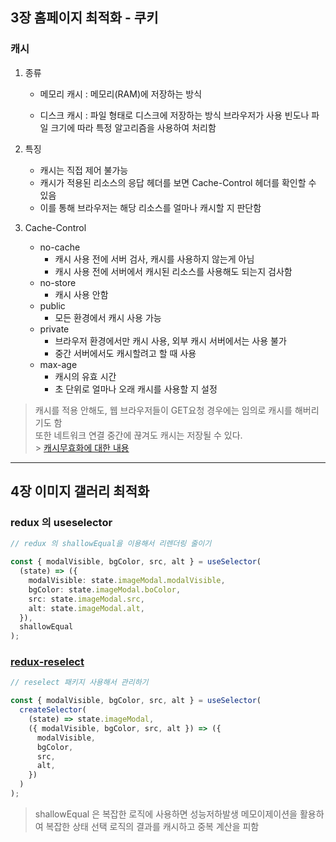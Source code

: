 ## 3장 홈페이지 최적화 - 쿠키

### 캐시

1. 종류

   - 메모리 캐시 : 메모리(RAM)에 저장하는 방식

   - 디스크 캐시 : 파일 형태로 디스크에 저장하는 방식
     브라우저가 사용 빈도나 파일 크기에 따라 특정 알고리즘을 사용하여 처리함

2. 특징

   - 캐시는 직접 제어 불가능
   - 캐시가 적용된 리소스의 응답 헤더를 보면 Cache-Control 헤더를 확인할 수 있음
   - 이를 통해 브라우저는 해당 리소스를 얼마나 캐시할 지 판단함

3. Cache-Control

   - no-cache
     - 캐시 사용 전에 서버 검사, 캐시를 사용하지 않는게 아님
     - 캐시 사용 전에 서버에서 캐시된 리소스를 사용해도 되는지 검사함
   - no-store
     - 캐시 사용 안함
   - public
     - 모든 환경에서 캐시 사용 가능
   - private
     - 브라우저 환경에서만 캐시 사용, 외부 캐시 서버에서는 사용 불가
     - 중간 서버에서도 캐시할려고 할 때 사용
   - max-age
     - 캐시의 유효 시간
     - 초 단위로 얼마나 오래 캐시를 사용할 지 설정

> 캐시를 적용 안해도, 웹 브라우저들이 GET요청 경우에는 임의로 캐시를 해버리기도 함<br/>
> 또한 네트워크 연결 중간에 끊겨도 캐시는 저장될 수 있다.<br/> > [캐시무효화에 대한 내용](https://velog.io/@gil0127/%EC%BA%90%EC%8B%9C-%EB%AC%B4%ED%9A%A8%ED%99%94)

<hr>

## 4장 이미지 갤러리 최적화

### redux 의 useselector

```typescript
// redux 의 shallowEqual을 이용해서 리렌더링 줄이기

const { modalVisible, bgColor, src, alt } = useSelector(
  (state) => ({
    modalVisible: state.imageModal.modalVisible,
    bgColor: state.imageModal.boColor,
    src: state.imageModal.src,
    alt: state.imageModal.alt,
  }),
  shallowEqual
);
```

### [redux-reselect](https://www.npmjs.com/package/reselect)

```typescript
// reselect 패키지 사용해서 관리하기

const { modalVisible, bgColor, src, alt } = useSelector(
  createSelector(
    (state) => state.imageModal,
    ({ modalVisible, bgColor, src, alt }) => ({
      modalVisible,
      bgColor,
      src,
      alt,
    })
  )
);
```

> shallowEqual 은 복잡한 로직에 사용하면 성능저하발생
> 메모이제이션을 활용하여 복잡한 상태 선택 로직의 결과를 캐시하고 중복 계산을 피함

